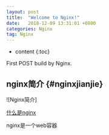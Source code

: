 ```yaml
---
layout: post
title:  "Welcome to Nginx!"
date:   2018-12-09 13:31:01 +0800
categories: Nginx
tag: Nginx
---
```


* content
{:toc}


First POST build by Nginx.


nginx简介				{#nginxjianjie}
------------------------

![Nginx简介]


[什么是nginx](#)


nginx是一个web容器

[nginx]:      http://nginx.com
[jekyll-gh]:   https://github.com/jekyll/jekyll
[jekyll-help]: https://github.com/jekyll/jekyll-help

